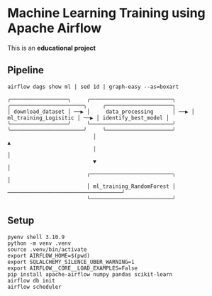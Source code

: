 # Machine Learning Training using Apache Airflow

This is an **educational project**

## Pipeline

```
airflow dags show ml | sed 1d | graph-easy --as=boxart

╭──────────────────╮     ╭──────────────────────────╮     ╭───────────────────────╮     ╭─────────────────────╮
│ download_dataset │ ──▶ │     data_processing      │ ──▶ │ ml_training_Logisitic │ ──▶ │ identify_best_model │
╰──────────────────╯     ╰──────────────────────────╯     ╰───────────────────────╯     ╰─────────────────────╯
                           │                                                              ▲
                           │                                                              │
                           ▼                                                              │
                         ╭──────────────────────────╮                                     │
                         │ ml_training_RandomForest │ ────────────────────────────────────┘
                         ╰──────────────────────────╯
```

## Setup

    pyenv shell 3.10.9
    python -m venv .venv
    source .venv/bin/activate
    export AIRFLOW_HOME=$(pwd)
    export SQLALCHEMY_SILENCE_UBER_WARNING=1
    export AIRFLOW__CORE__LOAD_EXAMPLES=False
    pip install apache-airflow numpy pandas scikit-learn
    airflow db init
    airflow scheduler
